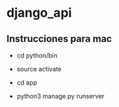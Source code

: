 # django_api

## Instrucciones para mac

* cd python/bin
* source activate

* cd app
* python3 manage.py runserver